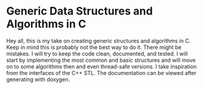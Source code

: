 # Generic Data Structures and Algorithms in C
Hey all, this is my take on creating generic structures and algorithms
in C. Keep in mind this is probably not the best way to do it. There might be
mistakes. I will try to keep the code clean, documented, and tested.
I will start by implementing the most common and basic structures and will move on
to some algorithms then and even thread-safe versions. I take inspiration
from the interfaces of the C++ STL. The documentation can be viewed after generating
with doxygen.
